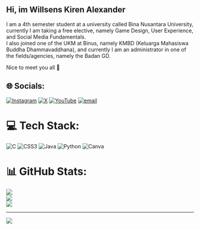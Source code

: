 ## Hi, im Willsens Kiren Alexander

I am a 4th semester student at a university called Bina Nusantara University, currently I am taking a free elective, namely Game Design, User Experience, and Social Media Fundamentals.</br>
I also joined one of the UKM at Binus, namely KMBD (Keluarga Mahasiswa Buddha Dhammavaddhana), and currently I am an administrator in one of the fields/agencies, namely the Badan GD.</br>

Nice to meet you all 👋 </br>

## 🌐 Socials:
[![Instagram](https://img.shields.io/badge/Instagram-%23E4405F.svg?logo=Instagram&logoColor=white)](https://instagram.com/willsens.png) [![X](https://img.shields.io/badge/X-black.svg?logo=X&logoColor=white)](https://x.com/Willsens2) [![YouTube](https://img.shields.io/badge/YouTube-%23FF0000.svg?logo=YouTube&logoColor=white)](https://youtube.com/@wills3ns) [![email](https://img.shields.io/badge/Email-D14836?logo=gmail&logoColor=white)](mailto:willsenskiren@gmail.com) 

# 💻 Tech Stack:
![C](https://img.shields.io/badge/c-%2300599C.svg?style=for-the-badge&logo=c&logoColor=white) ![CSS3](https://img.shields.io/badge/css3-%231572B6.svg?style=for-the-badge&logo=css3&logoColor=white) ![Java](https://img.shields.io/badge/java-%23ED8B00.svg?style=for-the-badge&logo=openjdk&logoColor=white) ![Python](https://img.shields.io/badge/python-3670A0?style=for-the-badge&logo=python&logoColor=ffdd54) ![Canva](https://img.shields.io/badge/Canva-%2300C4CC.svg?style=for-the-badge&logo=Canva&logoColor=white)
# 📊 GitHub Stats:
![](https://github-readme-stats.vercel.app/api?username=willsens25&theme=synthwave&hide_border=false&include_all_commits=false&count_private=false)<br/>
![](https://nirzak-streak-stats.vercel.app/?user=willsens25&theme=synthwave&hide_border=false)<br/>
![](https://github-readme-stats.vercel.app/api/top-langs/?username=willsens25&theme=synthwave&hide_border=false&include_all_commits=false&count_private=false&layout=compact)

---
[![](https://visitcount.itsvg.in/api?id=willsens25&icon=0&color=1)](https://visitcount.itsvg.in)

<!-- Proudly created with GPRM ( https://gprm.itsvg.in ) -->
